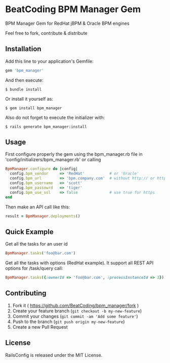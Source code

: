 # BeatCoding BPM Manager Gem
BPM Manager Gem for RedHat jBPM &amp; Oracle BPM engines

Feel free to fork, contribute &amp; distribute

## Installation

Add this line to your application's Gemfile:

```ruby
gem 'bpm_manager'
```

And then execute:

    $ bundle install

Or install it yourself as:

    $ gem install bpm_manager

Also do not forget to execute the initializer with:

    $ rails generate bpm_manager:install

## Usage

First configure properly the gem using the bpm_manager.rb file in 'config/initializers/bpm_manager.rb' or calling

```ruby
BpmManager.configure do |config|
  config.bpm_vendor     => 'RedHat'           # or 'Oracle'
  config.bpm_url        => 'bpm.company.com'  # without http:// or https://
  config.bpm_username   => 'scott'
  config.bpm_passowrd   => 'tiger'
  config.bpm_use_ssl    => false              # use true for https
end
```

Then make an API call like this:

```ruby
result = BpmManager.deployments()
```

## Quick Example

Get all the tasks for an user id

```ruby
BpmManager.tasks('foo@bar.com')
```

Get all the tasks with options (RedHat example). It support all REST API options for /task/query call:

```ruby
BpmManager.tasks({:ownerId => 'foo@bar.com', :processInstanceId => 3})
```

## Contributing

1. Fork it ( https://github.com/BeatCoding/bpm_manager/fork )
2. Create your feature branch (`git checkout -b my-new-feature`)
3. Commit your changes (`git commit -am 'Add some feature'`)
4. Push to the branch (`git push origin my-new-feature`)
5. Create a new Pull Request

## License

RailsConfig is released under the MIT License.